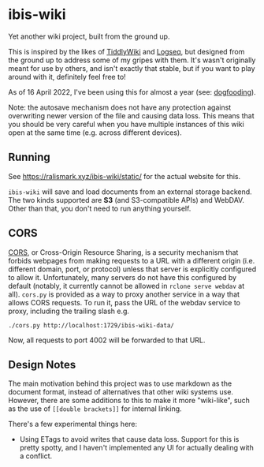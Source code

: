 # ibis-wiki
Yet another wiki project, built from the ground up.

This is inspired by the likes of [TiddlyWiki](https://tiddlywiki.com/) and [Logseq](https://logseq.com/), but designed from the ground up to address some of my gripes with them.
It's wasn't originally meant for use by others, and isn't exactly that stable, but if you want to play around with it, definitely feel free to!

As of 16 April 2022, I've been using this for almost a year (see: [dogfooding](https://indieweb.org/selfdogfood)).

Note: the autosave mechanism does not have any protection against overwriting newer version of the file and causing data loss.
This means that you should be very careful when you have multiple instances of this wiki open at the same time (e.g. across different devices).

## Running

See <https://ralismark.xyz/ibis-wiki/static/> for the actual website for this.

`ibis-wiki` will save and load documents from an external storage backend.
The two kinds supported are **S3** (and S3-compatible APIs) and WebDAV.
Other than that, you don't need to run anything yourself.

## CORS

[CORS](https://developer.mozilla.org/en-US/docs/Web/HTTP/CORS), or Cross-Origin Resource Sharing, is a security mechanism that forbids webpages from making requests to a URL with a different origin (i.e. different domain, port, or protocol) unless that server is explicitly configured to allow it.
Unfortunately, many servers do not have this configured by default (notably, it currently cannot be allowed in `rclone serve webdav` at all).
`cors.py` is provided as a way to proxy another service in a way that allows CORS requests.
To run it, pass the URL of the webdav service to proxy, including the trailing slash e.g.

```
./cors.py http://localhost:1729/ibis-wiki-data/
```

Now, all requests to port 4002 will be forwarded to that URL.

## Design Notes

The main motivation behind this project was to use markdown as the document format, instead of alternatives that other wiki systems use.
However, there are some additions to this to make it more "wiki-like", such as the use of `[[double brackets]]` for internal linking.

There's a few experimental things here:

- Using ETags to avoid writes that cause data loss.
  Support for this is pretty spotty, and I haven't implemented any UI for actually dealing with a conflict.
